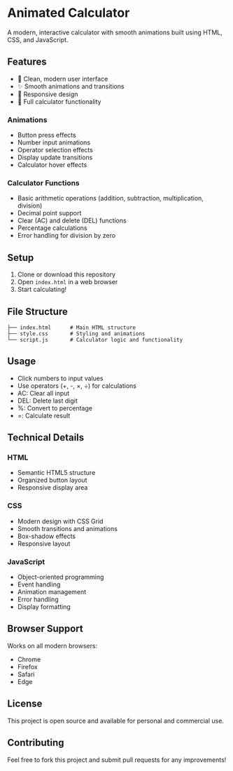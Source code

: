 # Animated Calculator

A modern, interactive calculator with smooth animations built using HTML, CSS, and JavaScript.

## Features

- 🎯 Clean, modern user interface
- ✨ Smooth animations and transitions
- 📱 Responsive design
- 🔢 Full calculator functionality

### Animations
- Button press effects
- Number input animations
- Operator selection effects
- Display update transitions
- Calculator hover effects

### Calculator Functions
- Basic arithmetic operations (addition, subtraction, multiplication, division)
- Decimal point support
- Clear (AC) and delete (DEL) functions
- Percentage calculations
- Error handling for division by zero

## Setup

1. Clone or download this repository
2. Open `index.html` in a web browser
3. Start calculating!

## File Structure

```
├── index.html      # Main HTML structure
├── style.css       # Styling and animations
└── script.js       # Calculator logic and functionality
```

## Usage

- Click numbers to input values
- Use operators (+, -, ×, ÷) for calculations
- AC: Clear all input
- DEL: Delete last digit
- %: Convert to percentage
- =: Calculate result

## Technical Details

### HTML
- Semantic HTML5 structure
- Organized button layout
- Responsive display area

### CSS
- Modern design with CSS Grid
- Smooth transitions and animations
- Box-shadow effects
- Responsive layout

### JavaScript
- Object-oriented programming
- Event handling
- Animation management
- Error handling
- Display formatting

## Browser Support

Works on all modern browsers:
- Chrome
- Firefox
- Safari
- Edge

## License

This project is open source and available for personal and commercial use.

## Contributing

Feel free to fork this project and submit pull requests for any improvements!
